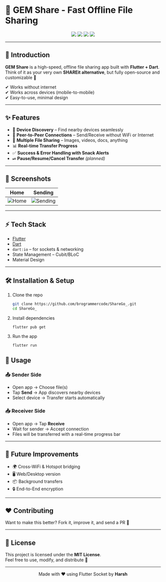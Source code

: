 # 📲 GEM Share - Fast Offline File Sharing

<div align="center">
  <img src="https://img.shields.io/badge/Flutter-3.0-blue?logo=flutter" />
  <img src="https://img.shields.io/badge/Dart-3.0-blue?logo=dart" />
  <img src="https://img.shields.io/badge/Platform-Android%20|%20iOS-green" />
  <img src="https://img.shields.io/badge/License-MIT-orange" />
</div>

---

## 🚀 Introduction
**GEM Share** is a high-speed, offline file sharing app built with **Flutter + Dart**.  
Think of it as your very own **SHAREit alternative**, but fully open-source and customizable 🎉  

✔ Works without internet  
✔ Works across devices (mobile-to-mobile)  
✔ Easy-to-use, minimal design  

---

## ✨ Features
- 📡 **Device Discovery** – Find nearby devices seamlessly  
- 🔗 **Peer-to-Peer Connections** – Send/Receive without WiFi or Internet  
- 📂 **Multiple File Sharing** – Images, videos, docs, anything  
- 📊 **Real-time Transfer Progress**  
- ✅ **Success & Error Handling with Snack Alerts**  
- ⏯ **Pause/Resume/Cancel Transfer** *(planned)*  

---

## 📸 Screenshots

| Home | Sending
|------|---------
| ![Home](https://ik.imagekit.io/disast3r/ShareGo/image.png?updatedAt=1756026318080) | ![Sending](https://ik.imagekit.io/disast3r/ShareGo/image.png?updatedAt=1756026420608) 

---

## ⚡️ Tech Stack
- [Flutter](https://flutter.dev/)  
- [Dart](https://dart.dev/)  
- `dart:io` – for sockets & networking  
- State Management – Cubit/BLoC  
- Material Design  

---

## 🛠 Installation & Setup
1. Clone the repo  
   ```bash
   git clone https://github.com/brogrammercode/ShareGo_.git
   cd ShareGo_ 
   ```
2. Install dependencies
    ```
    flutter pub get
    ```

3. Run the app
    ```
    flutter run
    ```

## 🎯 Usage  

### 📤 Sender Side  

- Open app → Choose file(s)  
- Tap **Send** → App discovers nearby devices  
- Select device → Transfer starts automatically  

### 📥 Receiver Side  

- Open app → Tap **Receive**  
- Wait for sender → Accept connection  
- Files will be transferred with a real-time progress bar  

---

## 🔮 Future Improvements  

- 🌍 Cross-WiFi & Hotspot bridging  
- 🖥 Web/Desktop version  
- 📦 Background transfers  
- 🔒 End-to-End encryption  

---

## ❤️ Contributing  

Want to make this better? Fork it, improve it, and send a PR 🤝  

---

## 📜 License  

This project is licensed under the **MIT License**.  
Feel free to use, modify, and distribute 🚀  

---

<div align="center">  
  Made with ❤️ using Flutter Socket by <b>Harsh</b>  
</div>

